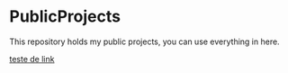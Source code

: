 # PublicProjects
This repository holds my public projects, you can use everything in here.

[teste de link](https://www.youtube.com/)

